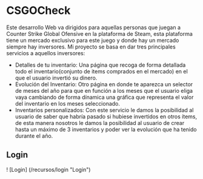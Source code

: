# CSGOCheck
Este desarrollo Web va dirigidos para aquellas personas que juegan a Counter Strike Global Ofensive en la plataforma de Steam, esta plataforma tiene un 
mercado exclusivo para este juego y donde hay un mercado siempre hay inversores. Mi proyecto se basa en dar tres principales servicios a aquellos inversores:
* Detalles de tu inventario: Una página que recoga de forma detallada todo el inventario(conjunto de items comprados en el mercado) en el que el usuario invertió su dinero.
* Evolución del Inventario: Otro página en donde te aparezca un selector de meses del año para que en función a los meses que el usuario eliga vaya cambiando de forma 
dínamica una gráfica que representa el valor del inventario en los meses seleccionado.
* Inventarios personalizados: Con este servicio le damos la posibilidad al usuario de saber que habría pasado si hubiese invertidos en otros ítems, de esta manera nosotros
le damos la posibilidad al usuario de crear hasta un máximo de 3 inventarios y poder ver la evolución que ha tenido durante el año.

## Login
! [Login] (/recursos/login "Login")
